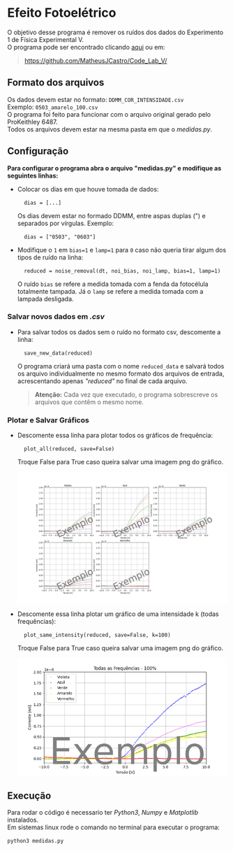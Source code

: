 # Efeito Fotoelétrico
O objetivo desse programa é remover os ruídos dos dados do Experimento 1 de Física Experimental V.  
O programa pode ser encontrado clicando [aqui](https://github.com/MatheusJCastro/Code_Lab_V/) ou em:

> <https://github.com/MatheusJCastro/Code_Lab_V/>

## Formato dos arquivos
Os dados devem estar no formato: `DDMM_COR_INTENSIDADE.csv`  
Exemplo: `0503_amarelo_100.csv`  
O programa foi feito para funcionar com o arquivo original gerado pelo ProKeithley 6487.  
Todos os arquivos devem estar na mesma pasta em que o *medidas.py*.  

## Configuração
**Para configurar o programa abra o arquivo "medidas.py" e modifique as seguintes linhas:**
	
* Colocar os dias em que houve tomada de dados:
		
		dias = [...]
	
	Os dias devem estar no formado DDMM, entre aspas duplas (") e separados por vírgulas. Exemplo:
	
		dias = ["0503", "0603"]
	
* Modifique o `1` em `bias=1` e `lamp=1` para `0` caso não queria tirar algum dos tipos de ruído na linha:
	
		reduced = noise_removal(dt, noi_bias, noi_lamp, bias=1, lamp=1)
		
	O ruído `bias` se refere a medida tomada com a fenda da fotocélula
totalmente tampada. Já o `lamp` se refere a medida tomada com a lampada desligada.
		
### Salvar novos dados em *.csv*

* Para salvar todos os dados sem o ruído no formato csv, descomente a linha:

		save_new_data(reduced)
		
	O programa criará uma pasta com o nome `reduced_data` e salvará todos os arquivo individualmente no mesmo formato dos arquivos de entrada, acrescentando apenas *"reduced"* no final de cada arquivo.  
	
	>**Atenção:** Cada vez que executado, o programa sobrescreve os arquivos que contêm o mesmo nome.

### Plotar e Salvar Gráficos

* Descomente essa linha para plotar todos os gráficos de frequência:

		plot_all(reduced, save=False)

	Troque False para True caso queira salvar uma imagem png do gráfico.
	
	![](Plot_of_all_data.png)
	
* Descomente essa linha  plotar um gráfico de uma intensidade k (todas frequências):
		
		plot_same_intensity(reduced, save=False, k=100)

	Troque False para True caso queira salvar uma imagem png do gráfico.
	
	![](Plot_same_intensity.png)
	

## Execução
Para rodar o código é necessario ter *Python3*, *Numpy* e *Matplotlib* instalados.  
Em sistemas linux rode o comando no terminal para executar o programa:
	
	python3 medidas.py
